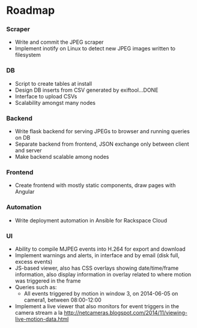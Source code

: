 Roadmap
=======
### Scraper
* Write and commit the JPEG scraper
* Implement inotify on Linux to detect new JPEG images written to filesystem

### DB
* Script to create tables at install
* Design DB inserts from CSV generated by exiftool...DONE
* Interface to upload CSVs
* Scalability amongst many nodes

### Backend
* Write flask backend for serving JPEGs to browser and running queries on DB
* Separate backend from frontend, JSON exchange only between client and server
* Make backend scalable among nodes

### Frontend
* Create frontend with mostly static components, draw pages with Angular

### Automation
* Write deployment automation in Ansible for Rackspace Cloud

### UI
* Ability to compile MJPEG events into H.264 for export and download
* Implement warnings and alerts, in interface and by email (disk full, excess events)
* JS-based viewer, also has CSS overlays showing date/time/frame information, also display information in overlay related to where motion was triggered in the frame
* Queries such as:
  * All events triggered by motion in window 3, on 2014-06-05 on camera1, between 08:00-12:00
* Implement a live viewer that also monitors for event triggers in the camera stream a la http://netcameras.blogspot.com/2014/11/viewing-live-motion-data.html
